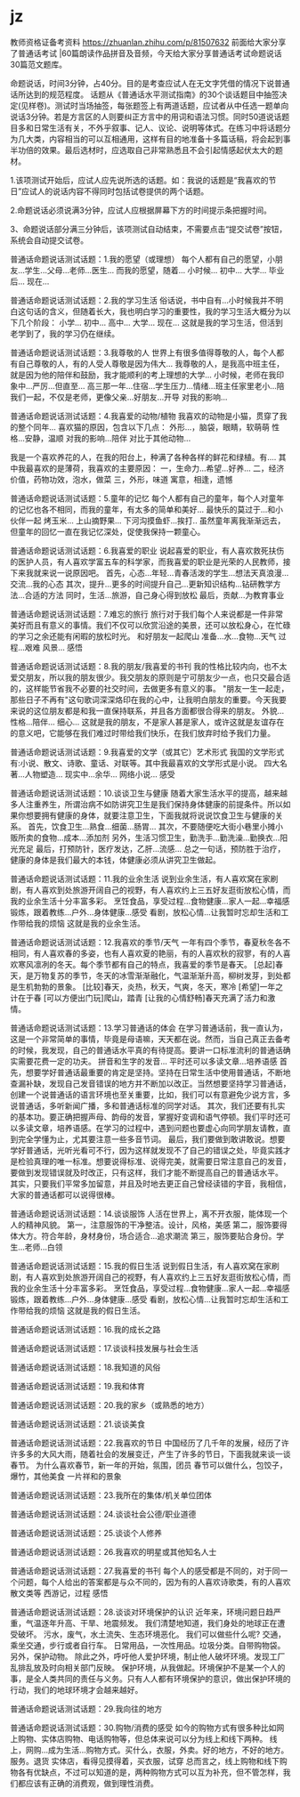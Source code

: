 # jz
教师资格证备考资料
https://zhuanlan.zhihu.com/p/81507632
前面给大家分享了普通话考试 |60篇朗读作品拼音及音频，今天给大家分享普通话考试命题说话30篇范文题库。

命题说话，时间3分钟，占40分。目的是考查应试人在无文字凭借的情况下说普通话所达到的规范程度。 话题从《普通话水平测试指南》的30个谈话题目中抽签决定(见样卷)。测试时当场抽签，每张题签上有两道话题，应试者从中任选一题单向说话3分钟。若是方言区的人则要纠正方言中的用词和语法习惯。同时50道说话题目多和日常生活有关，不外乎叙事、记人、议论、说明等体式。在练习中将话题分为几大类，内容相当的可以互相通用，这样有目的地准备十多篇话稿，将会起到事半功倍的效果。最后选材时，应选取自己非常熟悉且不会引起情感起伏太大的题材。

1.该项测试开始后，应试人应先说所选的话题。如：我说的话题是“我喜欢的节日”应试人的说话内容不得同时包括试卷提供的两个话题。

2.命题说话必须说满3分钟，应试人应根据屏幕下方的时间提示条把握时间。

3、命题说话部分满三分钟后，该项测试自动结束，不需要点击“提交试卷”按钮，系统会自动提交试卷。



普通话命题说话测试话题：1.我的愿望（或理想）
每个人都有自己的愿望，小朋友...学生...父母...老师...医生...
而我的愿望，随着...
小时候...
初中...
大学...
毕业后...
现在...

普通话命题说话测试话题：2.我的学习生活
俗话说，书中自有...小时候我并不明白这句话的含义，但随着长大，我也明白学习的重要性，我的学习生活大概分为以下几个阶段：
小学...
初中...
高中...
大学...
现在...
这就是我的学习生活，但活到老学到了，我的学习仍在继续。

普通话命题说话测试话题：3.我尊敬的人
世界上有很多值得尊敬的人，每个人都有自己尊敬的人，有的人受人尊敬是因为伟大...
我尊敬的人，是我高中班主任，就是因为他的陪伴和鼓励，我才能顺利的考上理想的大学...
小时候，老师在我印象中...严厉...但直至...
高三那一年...住宿...学生压力...情绪...班主任家里老小...陪我们一起，不仅是老师，更像父亲...好朋友...开导
对我的影响...

普通话命题说话测试话题：4.我喜爱的动物/植物
我喜欢的动物是小猫，贯穿了我的整个同年...
喜欢猫的原因，包含以下几点：
外形...，脑袋，眼睛，软萌萌
性格...安静，温顺
对我的影响...陪伴
对比于其他动物...

我是一个喜欢养花的人，在我的阳台上，种满了各种各样的鲜花和绿植。有....
其中我最喜欢的是薄荷，我喜欢的主要原因：
一，生命力...希望...好养...
二，经济价值，药物功效，泡水，做菜
三，外形，味道
寓意，相逢，遗憾

普通话命题说话测试话题：5.童年的记忆
每个人都有自己的童年，每个人对童年的记忆也各不相同，而我的童年，有太多的简单和美好...
最快乐的莫过于...和小伙伴一起
烤玉米...
上山摘野果...
下河沟摸鱼虾...挨打..
虽然童年离我渐渐远去，但童年的回忆一直在我记忆深处，促使我保持一颗童心。 

普通话命题说话测试话题：6.我喜爱的职业
说起喜爱的职业，有人喜欢救死扶伤的医护人员，有人喜欢学富五车的科学家，而我喜爱的职业是光荣的人民教师，接下来我就来说一说原因吧。
首先，心态...年轻...青春活泼的学生...想法天真浪漫...交流...我的心态
其次，提升...更多的时间提升自己...更新知识结构...钻研教学方法...合适的方法
同时，生活...旅游，自己身心得到放松
最后，贡献...为教育事业

普通话命题说话测试话题：7.难忘的旅行
旅行对于我们每个人来说都是一件非常美好而且有意义的事情。我们不仅可以欣赏沿途的美景，还可以放松身心，在忙碌的学习之余还能有闲暇的放松时光。
和好朋友一起爬山
准备...水...食物...天气
过程...艰难
风景...
感悟

普通话命题说话测试话题：8.我的朋友/我喜爱的书刊
我的性格比较内向，也不太爱交朋友，所以我的朋友很少。我交朋友的原则是宁可朋友少一点，也只交最合适的，这样能节省我不必要的社交时间，去做更多有意义的事。
"朋友一生一起走，那些日子不再有"这句歌词深深烙印在我的心中，让我明白朋友的重要。今天我要来说的这位朋友都是和我一直保持联系，并且各方面都很合得来的朋友。
外貌...
性格...陪伴...
细心...
这就是我的朋友，不是家人甚是家人，或许这就是友谊存在的意义吧，它能够在我们难过时带给我们快乐，在我们放弃时给予我们力量。

普通话命题说话测试话题：9.我喜爱的文学（或其它）艺术形式
我国的文学形式有:小说、散文、诗歌、童话、对联等。其中我最喜欢的文学形式是小说。
四大名著...人物塑造...
现实中...余华...
网络小说...
感受

普通话命题说话测试话题：10.谈谈卫生与健康
随着大家生活水平的提高，越来越多人注重养生，所谓治病不如防讲究卫生是我们保持身体健康的前提条件。所以如果你想要拥有健康的身体，就要注意卫生，下面我就将说说饮食卫生与健康的关系。
首先，饮食卫生...熟食...细菌...肠胃...
其次，不要随便吃大街小巷里小摊小贩所卖的食物...成本...添加剂
另外，生活习惯卫生，勤洗手...勤洗澡...勤换衣...阳光充足
最后，打预防针，医疗发达，乙肝...流感...
总之一句话，预防胜于治疗，健康的身体是我们最大的本钱，体健康必须从讲究卫生做起。

普通话命题说话测试话题：11.我的业余生活
说到业余生活，有人喜欢窝在家刷剧，有人喜欢到处旅游开阔自己的视野，有人喜欢约上三五好友逛街放松心情，而我的业余生活十分丰富多彩。
烹饪食品，享受过程...食物健康...家人一起...幸福感
锻炼，跟着教练...户外...身体健康...感受
看剧，放松心情...让我暂时忘却生活和工作带给我的烦恼
这就是我的业余生活。

普通话命题说话测试话题：12.我喜欢的季节/天气
一年有四个季节，春夏秋冬各不相同，有人喜欢春的多姿，也有人喜欢夏的艳丽，有的人喜欢秋的寂寥，有的人喜欢寒风凛冽的冬天。每个季节都有自己的特点，我喜爱的季节是春天。
[总起]春天，是万物复苏的季节，冬天的冰雪渐渐融化，气温渐渐升高，柳树发芽，到处都是生机勃勃的景象。
[比较]春天，炎热，秋天，气爽，冬天，寒冷
[希望]一年之计在于春
[可以方便出门玩]爬山，踏青
[让我的心情舒畅]春天充满了活力和激情。

普通话命题说话测试话题：13.学习普通话的体会
在学习普通话前，我一直认为，这是一个非常简单的事情，毕竟是母语嘛，天天都在说。然而，当自己真正去备考的时候，我发现，自己的普通话水平真的有待提高。要讲一口标准流利的普通话确实需要花费一定的功夫。
拼音和生字的发音...
平时还可以多读文章...培养语感
首先，想要学好普通话最重要的肯定是坚持。坚持在日常生活中使用普通话，不断地查漏补缺，发现自己发音错误的地方并不断加以改正。当然想要坚持学习普通话，创建一个说普通话的语言环境也至关重要，比如，我们可以有意避免少说方言，多说普通话，多听新闻广播，多和普通话标准的同学对话。 其次，我们还要有扎实的基本功。要正确把握声母、韵母的发音，掌握好变调和语气停顿。我们平时还可以多读文章，培养语感。在学习的过程中，遇到问题也要虚心向同学朋友请教，直到完全学懂为止，尤其要注意一些多音节词。 最后，我们要做到敢讲敢说。想要学好普通话，光听光看可不行，因为这样就发现不了自己的错误之处，毕竟实践才是检验真理的唯一标准。想要说得标准、说得完美，就需要日常注意自己的发音，要做到发现错误就及时改正，只有这样，我们才能不断提高自己的普通话水平。 
其实，只要我们平常多加留意，并且及时地去更正自己曾经读错的字音，我相信，大家的普通话都可以说得很棒。

普通话命题说话测试话题：14.谈谈服饰
人活在世界上，离不开衣服，能体现一个人的精神风貌。
第一，注意服饰的干净整洁。设计，风格，美感
第二，服饰要得体大方。符合年龄，身材身份，场合适合...追求潮流
第三，服饰要贴合身份。学生...老师...白领

普通话命题说话测试话题：15.我的假日生活
说到假日生活，有人喜欢窝在家刷剧，有人喜欢到处旅游开阔自己的视野，有人喜欢约上三五好友逛街放松心情，而我的业余生活十分丰富多彩。
烹饪食品，享受过程...食物健康...家人一起...幸福感
锻炼，跟着教练...户外...身体健康...感受
看剧，放松心情...让我暂时忘却生活和工作带给我的烦恼
这就是我的假日生活。

普通话命题说话测试话题：16.我的成长之路

普通话命题说话测试话题：17.谈谈科技发展与社会生活

普通话命题说话测试话题：18.我知道的风俗

普通话命题说话测试话题：19.我和体育

普通话命题说话测试话题：20.我的家乡（或熟悉的地方）

普通话命题说话测试话题：21.谈谈美食

普通话命题说话测试话题：22.我喜欢的节日
中国经历了几千年的发展，经历了许许多多的大风大雨，随着社会的发展变迁，产生了许多的节日，下面我就来谈一谈春节。
为什么喜欢春节，新一年的开始，氛围，团员
春节可以做什么，包饺子，爆竹，其他美食
一片祥和的景象

普通话命题说话测试话题：23.我所在的集体/机关单位团体

普通话命题说话测试话题：24.谈谈社会公德/职业道德

普通话命题说话测试话题：25.谈谈个人修养

普通话命题说话测试话题：26.我喜欢的明星或其他知名人士

普通话命题说话测试话题：27.我喜爱的书刊
每个人的感受都是不同的，对于同一个问题，每个人给出的答案都是与众不同的，因为有的人喜欢诗歌类，有的人喜欢散文类等
西游记，过程
感悟

普通话命题说话测试话题：28.谈谈对环境保护的认识
近年来，环境问题日趋严重，气温逐年升高、干旱、地震频发。
我们清楚地知道，我们身处的地球正在遭受破坏。
污水，废气，水土流失、生态环境恶化。
我们可以做些什么呢? 
交通，乘坐交通，步行或者自行车。
日常用品，一次性用品。垃圾分类。自带购物袋。
另外，保护动物。 除此之外，呼吁他人爱护环境，制止他人破坏环境。发现工厂乱排乱放及时向相关部门反映。 保护环境，从我做起。环境保护不是某一个人的事，是全人类共同的责任与义务。只有人人都有环境保护的意识，做出保护环境的行动，我们的地球环境才会越来越好。

普通话命题说话测试话题：29.我向往的地方

普通话命题说话测试话题：30.购物/消费的感受
如今的购物方式有很多种比如网上购物、实体店购物、电话购物等，但总体来说可以分为线上和线下两种。
线上，网购...成为生活...购物方式。买什么，衣服，外卖。好的地方，不好的地方。服务。退货
实体店，看得见摸得着，买衣服，试穿
总而言之，线上购物和线下购物各有优缺点，不过可以知道的是，两种购物方式可以互为补充，但不管怎样，我们都应该有正确的消费观，做到理性消费。
